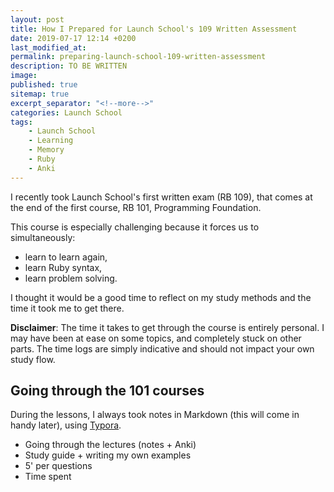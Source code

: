 ```yaml
---
layout: post
title: How I Prepared for Launch School's 109 Written Assessment
date: 2019-07-17 12:14 +0200
last_modified_at: 
permalink: preparing-launch-school-109-written-assessment
description: TO BE WRITTEN
image: 
published: true
sitemap: true
excerpt_separator: "<!--more-->"
categories: Launch School
tags: 
    - Launch School
    - Learning
    - Memory
    - Ruby
    - Anki
---
```


I recently took Launch School's first written exam (RB 109), that comes at the
end of the first course, RB 101, Programming Foundation.

This course is especially challenging because it forces us to simultaneously:
* learn to learn again,
* learn Ruby syntax,
* learn problem solving.

I thought it would be a good time to reflect on my study methods and the time
it took me to get there.

<!--more-->

**Disclaimer**: The time it takes to get through the course is entirely
personal. I may have been at ease on some topics, and completely stuck
on other parts. The time logs are simply indicative and should not impact
your own study flow.

## Going through the 101 courses

During the lessons, I always took notes in Markdown (this will come in handy
later), using [Typora](https://typora.io/).




- Going through the lectures (notes + Anki)
- Study guide + writing my own examples
- 5' per questions
- Time spent

